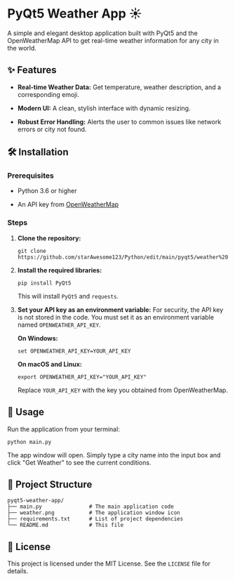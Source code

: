 # PyQt5 Weather App ☀️

A simple and elegant desktop application built with PyQt5 and the OpenWeatherMap API to get real-time weather information for any city in the world.

## ✨ Features

* **Real-time Weather Data:** Get temperature, weather description, and a corresponding emoji.

* **Modern UI:** A clean, stylish interface with dynamic resizing.

* **Robust Error Handling:** Alerts the user to common issues like network errors or city not found.

## 🛠️ Installation

### Prerequisites

* Python 3.6 or higher

* An API key from [OpenWeatherMap](https://openweathermap.org/api)

### Steps

1. **Clone the repository:**

   ```
   git clone https://github.com/starAwesome123/Python/edit/main/pyqt5/weather%20app
   ```

2. **Install the required libraries:**

   ```
   pip install PyQt5
   ```

   This will install `PyQt5` and `requests`.

3. **Set your API key as an environment variable:**
   For security, the API key is not stored in the code. You must set it as an environment variable named `OPENWEATHER_API_KEY`.

   **On Windows:**

   ```
   set OPENWEATHER_API_KEY=YOUR_API_KEY
   ```

   **On macOS and Linux:**

   ```
   export OPENWEATHER_API_KEY="YOUR_API_KEY"
   ```

   Replace `YOUR_API_KEY` with the key you obtained from OpenWeatherMap.

## 🚀 Usage

Run the application from your terminal:

```
python main.py
```

The app window will open. Simply type a city name into the input box and click "Get Weather" to see the current conditions.

## 📁 Project Structure

```
pyqt5-weather-app/
├── main.py               # The main application code
├── weather.png           # The application window icon
├── requirements.txt      # List of project dependencies
└── README.md             # This file
```

## 📄 License

This project is licensed under the MIT License. See the `LICENSE` file for details.
